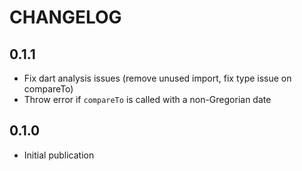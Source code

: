 # CHANGELOG

## 0.1.1

- Fix dart analysis issues (remove unused import, fix type issue on compareTo)
- Throw error if `compareTo` is called with a non-Gregorian date

## 0.1.0

- Initial publication